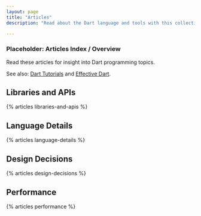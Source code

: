 ```yaml
---
layout: page
title: "Articles"
description: "Read about the Dart language and tools with this collection of articles, style guides, and more."

---
```


<h3>Placeholder: Articles Index / Overview</h3>

<p>
Read these articles for insight into Dart programming topics.
</p>

<p>
See also: <a href="/docs/tutorials/">Dart Tutorials</a> and
<a href="/effective-dart/">Effective Dart</a>.
</p>
<h2>Libraries and APIs</h2>
{% articles libraries-and-apis %}
    
<h2>Language Details</h2>
{% articles language-details %}
    
<h2>Design Decisions</h2>
{% articles design-decisions %}

<h2>Performance</h2>
{% articles performance %}
